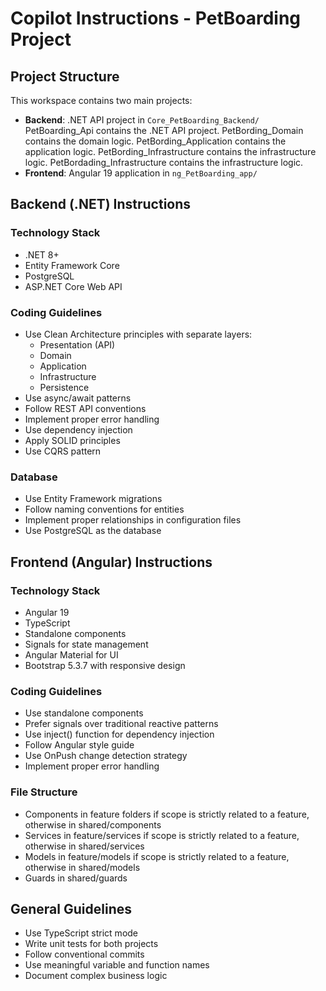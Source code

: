 # Copilot Instructions - PetBoarding Project

## Project Structure

This workspace contains two main projects:

- **Backend**: .NET API project in `Core_PetBoarding_Backend/`
  PetBoarding_Api contains the .NET API project.
  PetBording_Domain contains the domain logic.
  PetBording_Application contains the application logic.
  PetBording_Infrastructure contains the infrastructure logic.
  PetBordading_Infrastructure contains the infrastructure logic.
- **Frontend**: Angular 19 application in `ng_PetBoarding_app/`

## Backend (.NET) Instructions

### Technology Stack

- .NET 8+
- Entity Framework Core
- PostgreSQL
- ASP.NET Core Web API

### Coding Guidelines

- Use Clean Architecture principles with separate layers:
  - Presentation (API)
  - Domain
  - Application
  - Infrastructure
  - Persistence
- Use async/await patterns
- Follow REST API conventions
- Implement proper error handling
- Use dependency injection
- Apply SOLID principles
- Use CQRS pattern

### Database

- Use Entity Framework migrations
- Follow naming conventions for entities
- Implement proper relationships in configuration files
- Use PostgreSQL as the database

## Frontend (Angular) Instructions

### Technology Stack

- Angular 19
- TypeScript
- Standalone components
- Signals for state management
- Angular Material for UI
- Bootstrap 5.3.7 with responsive design

### Coding Guidelines

- Use standalone components
- Prefer signals over traditional reactive patterns
- Use inject() function for dependency injection
- Follow Angular style guide
- Use OnPush change detection strategy
- Implement proper error handling

### File Structure

- Components in feature folders if scope is strictly related to a feature, otherwise in shared/components
- Services in feature/services if scope is strictly related to a feature, otherwise in shared/services
- Models in feature/models if scope is strictly related to a feature, otherwise in shared/models
- Guards in shared/guards

## General Guidelines

- Use TypeScript strict mode
- Write unit tests for both projects
- Follow conventional commits
- Use meaningful variable and function names
- Document complex business logic
